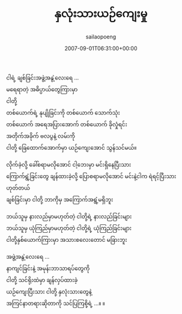 ﻿---
_last_editor_used_jetpack: block-editor
_publicize_job_id: "59417676916"
_wp_old_date: "2021-06-10"
author: sailaopoeng
categories:
  - poems
date: "2007-09-01T06:31:00+00:00"
parent_post_id: null
post_id: "338"
timeline_notification: "1623299891"
title: နှလုံးသားယဉ်ကျေးမှု
url: /2007/09/01/နှလုံးသားယဉ်ကျေးမှု/

---
ငါရဲ့ ချစ်ခြင်းအဖွဲ့အနွဲ့လေးရေ …  
မရေရာတဲ့ အဓိပ္ပာယ်တွေကြားမှာ  
ငါတို့  
တစ်ယောက်ရဲ့ နုပျိုခြင်းကို တစ်ယောက် သောက်သုံး  
တစ်ယောက် အရေအပြားအောက် တစ်ယောက် ခိုလှုံရင်း  
အတိုက်အခိုက် ဗလပွနဲ့ လမ်းကို  
ငါတို့ ခြေထောက်အောက်မှာ ယဉ်ကျေးအောင် သွန်သင်မယ်။

လိုက်ခဲ့လို့ ခေါ်စရာမလိုအောင် ငါ့ဘေးမှာ မင်းရှိနေပြီးသား  
ကြောက်ရွံ့ခြင်းတွေ ချန်ထားခဲ့လို့ ပြောစရာမလိုအောင် မင်းနဲ့ငါက ရဲရင့်ပြီးသား  
ဟုတ်တယ်  
ချစ်ခြင်းမှာ ငါတို့ ဘာကိုမှ အကြောက်အရွံ့မရှိဘူး

ဘယ်သူမှ နားလည်မှာမဟုတ်တဲ့ ငါတို့ရဲ့ နားလည်ခြင်းများ  
ဘယ်သူမှ ယုံကြည်မှာမဟုတ်တဲ့ ငါတို့ရဲ့ ယုံကြည်ခြင်းများ  
ငါတို့နှစ်ယောက်ကြားမှာ အသားစလေးတောင် မခြားဘူး

အဖွဲ့အနွဲ့လေးရေ …  
နာကျင်ခြင်းနဲ့ အမုန်းဘာသာရပ်တွေကို  
ငါတို့ သင်ရိုးထဲမှာ ချန်လှပ်ထားခဲ့  
ယဉ်ကျေးပြီးသား ငါတို့ နှလုံးသားတွေနဲ့  
အကြင်နာတရားဆိုတာကို သင်ပြကြစို့ရဲ့ …။ ။
